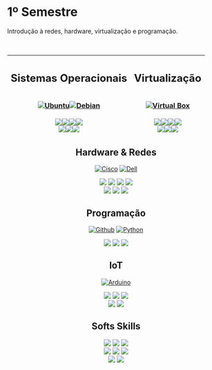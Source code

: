 # 1º Semestre
Introdução à redes, hardware, virtualização e programação.

<br>

| <div style="width:100%"><h2>Sistemas Operacionais</h2><br>[![Ubuntu](https://www.vectorlogo.zone/logos/ubuntu/ubuntu-icon.svg?link=https://google.com)](https://google.com)[![Debian](https://www.vectorlogo.zone/logos/debian/debian-icon.svg?link=https://google.com)](https://google.com)<br><br>![](https://img.shields.io/badge/Instala%C3%A7%C3%A3o-E06661?logoColor=white&style=for-the-badge)![](https://img.shields.io/badge/Configuração-E06661?logoColor=white&style=for-the-badge)![](https://img.shields.io/badge/RAID-E06661?logoColor=white&style=for-the-badge)![](https://img.shields.io/badge/Conectividade-E06661?logoColor=white&style=for-the-badge)<br>![](https://img.shields.io/badge/Domínios-CA0100?logoColor=white&style=for-the-badge)![](https://img.shields.io/badge/Compartilhamento-CA0100?logoColor=white&style=for-the-badge)![](https://img.shields.io/badge/Backup-CA0100?logoColor=white&style=for-the-badge)</div> | <div style="width: 100%;"><h2>Virtualização</h2><br>[![Virtual Box](https://www.vectorlogo.zone/logos/virtualbox/virtualbox-icon.svg?link=https://google.com)](https://google.com)<br><br>![](https://img.shields.io/badge/Instala%C3%A7%C3%A3o-E06661?logoColor=white&style=for-the-badge)![](https://img.shields.io/badge/Configuração-E06661?logoColor=white&style=for-the-badge)![](https://img.shields.io/badge/RAID-E06661?logoColor=white&style=for-the-badge)![](https://img.shields.io/badge/Conectividade-E06661?logoColor=white&style=for-the-badge)<br>![](https://img.shields.io/badge/Domínios-CA0100?logoColor=white&style=for-the-badge)![](https://img.shields.io/badge/Compartilhamento-CA0100?logoColor=white&style=for-the-badge)![](https://img.shields.io/badge/Backup-CA0100?logoColor=white&style=for-the-badge)</div> |
| :------: | :------: |

<div align="center">

## Hardware & Redes

[![Cisco](https://www.vectorlogo.zone/logos/cisco/cisco-ar21.svg?link=https://google.com)](https://google.com)
[![Dell](https://www.vectorlogo.zone/logos/dell/dell-icon.svg?link=https://google.com)](https://google.com)

![](https://img.shields.io/badge/Switching-6BA1EB?logoColor=black&style=for-the-badge)
![](https://img.shields.io/badge/WiFi-6BA1EB?logoColor=black&style=for-the-badge)
![](https://img.shields.io/badge/Infraestrutura-6BA1EB?logoColor=black&style=for-the-badge)
![](https://img.shields.io/badge/Cabeamento-6BA1EB?logoColor=black&style=for-the-badge)
<br>
![](https://img.shields.io/badge/Topologias-4671BC?logoColor=white&style=for-the-badge)
![](https://img.shields.io/badge/Modelos_OSI_&_TCP/IP-4671BC?logoColor=white&style=for-the-badge)
![](https://img.shields.io/badge/Server_físico-4671BC?logoColor=white&style=for-the-badge)

</div>

<center>

## Programação

[![Github](https://www.vectorlogo.zone/logos/github/github-tile.svg?link=https://google.com=150x150)](https://google.com)
[![Python](https://www.vectorlogo.zone/logos/python/python-icon.svg?link=https://google.com)](https://google.com)

![](https://img.shields.io/badge/Lógica_de_Programação-F3D485?logoColor=black&style=for-the-badge)
![](https://img.shields.io/badge/Funções-F3D485?logoColor=black&style=for-the-badge)
![](https://img.shields.io/badge/GitHub-F3D485?logoColor=black&style=for-the-badge)

</center>

<center>

## IoT

[![Arduino](https://www.vectorlogo.zone/logos/arduino/arduino-official.svg?link=https://google.com)](https://google.com)

![](https://img.shields.io/badge/Fundamentos-79A2AE?logoColor=black&style=for-the-badge)
![](https://img.shields.io/badge/Configuração-79A2AE?logoColor=black&style=for-the-badge)
![](https://img.shields.io/badge/Programação-79A2AE?logoColor=black&style=for-the-badge)
<br>
![](https://img.shields.io/badge/Bibliotecas-45818E?logoColor=white&style=for-the-badge)
![](https://img.shields.io/badge/Projetos_práticos-45818E?logoColor=white&style=for-the-badge)

</center>

<center>

## Softs Skills


![](https://img.shields.io/badge/Trabalho_em_equipe-C07A9E?logoColor=black&style=for-the-badge)
![](https://img.shields.io/badge/Técnicas_de_Apresentação-C07A9E?logoColor=black&style=for-the-badge)
![](https://img.shields.io/badge/Programação-C07A9E?logoColor=black&style=for-the-badge)
<br>
![](https://img.shields.io/badge/Email-A54E79?logoColor=white&style=for-the-badge)
![](https://img.shields.io/badge/LinkedIn-A54E79?logoColor=white&style=for-the-badge)
![](https://img.shields.io/badge/Currículo_profissional-A54E79?logoColor=white&style=for-the-badge)
<br>
![](https://img.shields.io/badge/Relatório_técnico-C17BA0?logoColor=black&style=for-the-badge)
![](https://img.shields.io/badge/Documentação-C17BA0?logoColor=black&style=for-the-badge)

</center>
